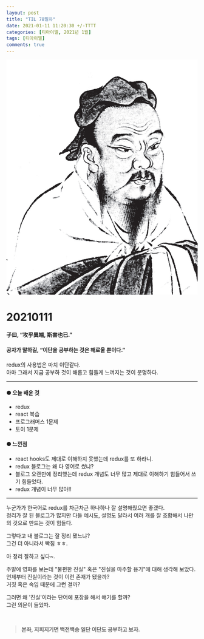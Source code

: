 ```yaml
---
layout: post
title: "TIL 78일차"
date: 2021-01-11 11:20:30 +/-TTTT
categories: [티아이엘, 2021년 1월]
tags: [티아이엘]
comments: true
---
```


![image](/assets/img/sample/avatar.jpg)

# **20210111**

#### **子曰, “攻乎異端, 斯害也已.”**

#### **공자가 말하길, “이단을 공부하는 것은 해로울 뿐이다.”**

redux의 사용법은 마치 이단같다.  
아마 그래서 지금 공부하 것이 해롭고 힘들게 느껴지는 것이 분명하다.

---

#### **⚈ 오늘 배운 것**

- redux
- react 복습
- 프로그래머스 1문제
- 토이 1문제

#### **⚈ 느낀점**

- react hooks도 제대로 이해하지 못했는데 redux를 또 하라니.
- redux 블로그는 왜 다 영어로 썼냐?
- 블로그 오랜만에 정리했는데 redux 개념도 너무 많고 제대로 이해하기 힘들어서 쓰기 힘들었다.
- redux 개념이 너무 많아!!

---

누군가가 한국어로 redux를 차근차근 하나하나 잘 설명해줬으면 좋겠다.  
정리가 잘 된 블로그가 많지만 다들 예시도, 설명도 달라서 여러 개를 잘 조합해서 나만의 것으로 만드는 것이 힘들다.

그렇다고 내 블로그는 잘 정리 됐느냐?  
그건 더 아니라서 빡침 ㅎㅎ.

아 정리 잘하고 싶다~.

주말에 영화를 보는데 "불편한 진실" 혹은 "진실을 마주할 용기"에 대해 생각해 보았다.  
언제부터 진실이라는 것이 이런 존재가 됐을까?  
거짓 혹은 속임 때문에 그런 걸까?

그러면 왜 '진실'이라는 단어에 포장을 해서 얘기를 할까?  
그런 의문이 들었따.

<br>

> **본좌, 지피지기면 백전백승 일단 이단도 공부하고 보자.**
